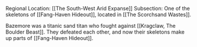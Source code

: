Regional Location: [[The South-West Arid Expanse]]
Subsection: One of the skeletons of [[Fang-Haven Hideout]], located in [[The Scorchsand Wastes]].

Bazemore was a titanic sand titan who fought against [[Kragclaw, The Boulder Beast]]. They defeated each other, and now their skeletons make up parts of [[Fang-Haven Hideout]]. 


